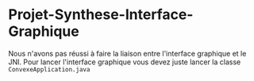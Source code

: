 # Projet-Synthese-Interface-Graphique

Nous n'avons pas réussi à faire la liaison entre l'interface graphique et le JNI. Pour lancer l'interface graphique vous devez juste lancer la classe `ConvexeApplication.java`
